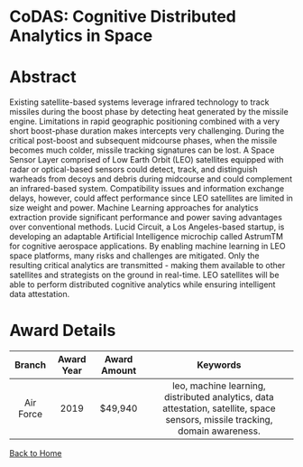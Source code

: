 
CoDAS: Cognitive Distributed Analytics in Space
===============================================

# Abstract


Existing satellite-based systems leverage infrared technology to track missiles during the boost phase by detecting heat generated by the missile engine. Limitations in rapid geographic positioning combined with a very short boost-phase duration makes intercepts very challenging. During the critical post-boost and subsequent midcourse phases, when the missile becomes much colder, missile tracking signatures can be lost. A Space Sensor Layer comprised of Low Earth Orbit (LEO) satellites equipped with radar or optical-based sensors could detect, track, and distinguish warheads from decoys and debris during midcourse and could complement an infrared-based system. Compatibility issues and information exchange delays, however, could affect performance since LEO satellites are limited in size weight and power. Machine Learning approaches for analytics extraction provide significant performance and power saving advantages over conventional methods. Lucid Circuit, a Los Angeles-based startup, is developing an adaptable Artificial Intelligence microchip called AstrumTM for cognitive aerospace applications. By enabling machine learning in LEO space platforms, many risks and challenges are mitigated. Only the resulting critical analytics are transmitted - making them available to other satellites and strategists on the ground in real-time. LEO satellites will be able to perform distributed cognitive analytics while ensuring intelligent data attestation.  

# Award Details

|Branch|Award Year|Award Amount|Keywords|
| :---: | :---: | :---: | :---: |
|Air Force|2019|$49,940|leo, machine learning, distributed analytics, data attestation, satellite, space sensors, missile tracking, domain awareness.|
  
  


[Back to Home](https://github.com/chrischow/dod_sbir_awards/Reports/DJ/#1560)